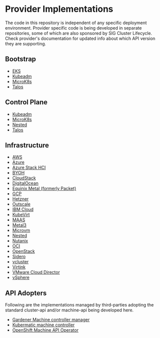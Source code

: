 # Provider Implementations

The code in this repository is independent of any specific deployment environment.
Provider specific code is being developed in separate repositories, some of which
are also sponsored by SIG Cluster Lifecycle. Check provider's documentation for
updated info about which API version they are supporting.

## Bootstrap
- [EKS](https://github.com/kubernetes-sigs/cluster-api-provider-aws/tree/main/bootstrap/eks)
- [Kubeadm](https://github.com/kubernetes-sigs/cluster-api/tree/main/bootstrap/kubeadm)
- [MicroK8s](https://github.com/canonical/cluster-api-bootstrap-provider-microk8s)
- [Talos](https://github.com/siderolabs/cluster-api-bootstrap-provider-talos)

## Control Plane
- [Kubeadm](https://github.com/kubernetes-sigs/cluster-api/tree/main/controlplane/kubeadm)
- [MicroK8s](https://github.com/canonical/cluster-api-control-plane-provider-microk8s)
- [Nested](https://github.com/kubernetes-sigs/cluster-api-provider-nested)
- [Talos](https://github.com/siderolabs/cluster-api-control-plane-provider-talos)

## Infrastructure
- [AWS](https://cluster-api-aws.sigs.k8s.io/)
- [Azure](https://github.com/kubernetes-sigs/cluster-api-provider-azure)
- [Azure Stack HCI](https://github.com/microsoft/cluster-api-provider-azurestackhci)
- [BYOH](https://github.com/vmware-tanzu/cluster-api-provider-bringyourownhost)
- [CloudStack](https://github.com/kubernetes-sigs/cluster-api-provider-cloudstack)
- [DigitalOcean](https://github.com/kubernetes-sigs/cluster-api-provider-digitalocean)
- [Equinix Metal (formerly Packet)](https://github.com/kubernetes-sigs/cluster-api-provider-packet)
- [GCP](https://github.com/kubernetes-sigs/cluster-api-provider-gcp)
- [Hetzner](https://github.com/syself/cluster-api-provider-hetzner)
- [Outscale](https://github.com/outscale-dev/cluster-api-provider-outscale)
- [IBM Cloud](https://github.com/kubernetes-sigs/cluster-api-provider-ibmcloud)
- [KubeVirt](https://github.com/kubernetes-sigs/cluster-api-provider-kubevirt)
- [MAAS](https://github.com/spectrocloud/cluster-api-provider-maas)
- [Metal3](https://github.com/metal3-io/cluster-api-provider-metal3)
- [Microvm](https://github.com/weaveworks-liquidmetal/cluster-api-provider-microvm)
- [Nested](https://github.com/kubernetes-sigs/cluster-api-provider-nested)
- [Nutanix](https://github.com/nutanix-cloud-native/cluster-api-provider-nutanix)
- [OCI](https://github.com/oracle/cluster-api-provider-oci)
- [OpenStack](https://github.com/kubernetes-sigs/cluster-api-provider-openstack)
- [Sidero](https://github.com/siderolabs/sidero)
- [vcluster](https://github.com/loft-sh/cluster-api-provider-vcluster)
- [Virtink](https://github.com/smartxworks/cluster-api-provider-virtink)
- [VMware Cloud Director](https://github.com/vmware/cluster-api-provider-cloud-director)  
- [vSphere](https://github.com/kubernetes-sigs/cluster-api-provider-vsphere)

## API Adopters

Following are the implementations managed by third-parties adopting the standard cluster-api and/or machine-api being developed here.

* [Gardener Machine controller manager](https://github.com/gardener/machine-controller-manager/tree/cluster-api)
* [Kubermatic machine controller](https://github.com/kubermatic/machine-controller)
* [OpenShift Machine API Operator](https://github.com/openshift/machine-api-operator)
